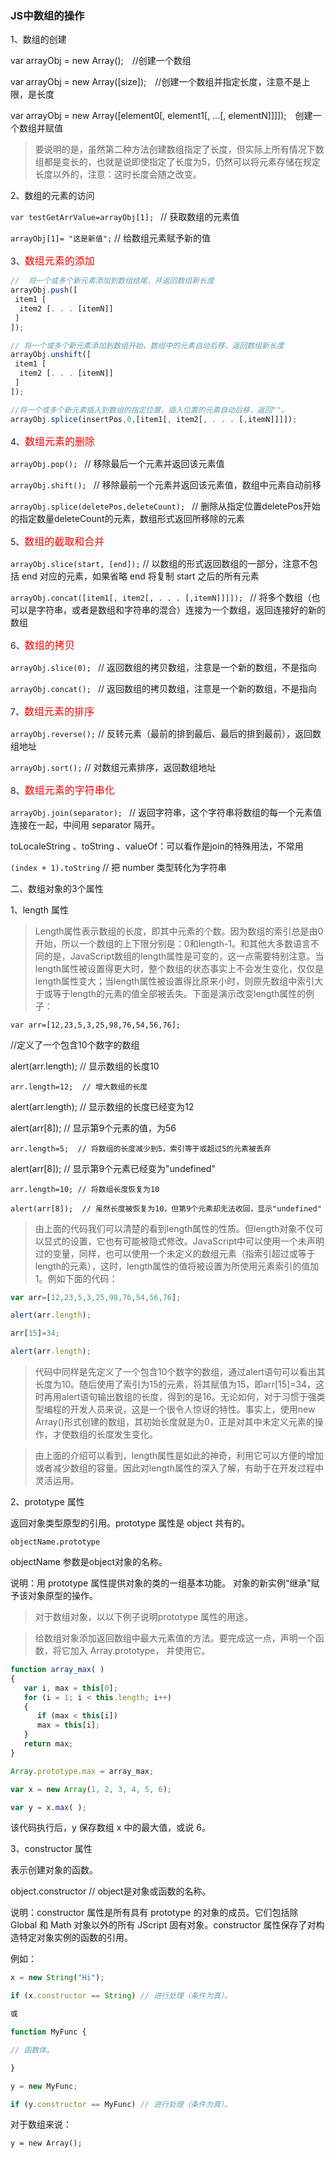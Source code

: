 ### JS中数组的操作

1、数组的创建

var arrayObj = new Array();　//创建一个数组

var arrayObj = new Array([size]);　//创建一个数组并指定长度，注意不是上限，是长度

var arrayObj = new Array([element0[, element1[, ...[, elementN]]]]);　创建一个数组并赋值

> 要说明的是，虽然第二种方法创建数组指定了长度，但实际上所有情况下数组都是变长的，也就是说即使指定了长度为5，仍然可以将元素存储在规定长度以外的，注意：这时长度会随之改变。

2、数组的元素的访问

`var testGetArrValue=arrayObj[1]; ` // 获取数组的元素值

`arrayObj[1]= "这是新值";`  // 给数组元素赋予新的值

3、<font color=red size=3>数组元素的添加</font>

```javascript
//  将一个或多个新元素添加到数组结尾，并返回数组新长度
arrayObj.push([
 item1 [
  item2 [. . . [itemN]]
 ]
]);
```

```javascript
// 将一个或多个新元素添加到数组开始，数组中的元素自动后移，返回数组新长度
arrayObj.unshift([
 item1 [
  item2 [. . . [itemN]]
 ]
]);
```

```javascript
//将一个或多个新元素插入到数组的指定位置，插入位置的元素自动后移，返回""。
arrayObj.splice(insertPos,0,[item1[, item2[, . . . [,itemN]]]]);
```

4、<font color=red size=3>数组元素的删除</font>

`arrayObj.pop(); `  // 移除最后一个元素并返回该元素值

`arrayObj.shift(); `  // 移除最前一个元素并返回该元素值，数组中元素自动前移

`arrayObj.splice(deletePos,deleteCount); ` // 删除从指定位置deletePos开始的指定数量deleteCount的元素，数组形式返回所移除的元素

5、<font color=red size=3>数组的截取和合并</font>

`arrayObj.slice(start, [end]);`  // 以数组的形式返回数组的一部分，注意不包括 end 对应的元素，如果省略 end 将复制 start 之后的所有元素

`arrayObj.concat([item1[, item2[, . . . [,itemN]]]]); ` // 将多个数组（也可以是字符串，或者是数组和字符串的混合）连接为一个数组，返回连接好的新的数组

6、<font color=red size=3>数组的拷贝</font>

`arrayObj.slice(0); ` // 返回数组的拷贝数组，注意是一个新的数组，不是指向

`arrayObj.concat(); ` // 返回数组的拷贝数组，注意是一个新的数组，不是指向

7、<font color=red size=3>数组元素的排序</font>

`arrayObj.reverse();`  // 反转元素（最前的排到最后、最后的排到最前），返回数组地址

`arrayObj.sort();`  // 对数组元素排序，返回数组地址

8、<font color=red size=3>数组元素的字符串化</font>

`arrayObj.join(separator); ` // 返回字符串，这个字符串将数组的每一个元素值连接在一起，中间用 separator 隔开。

toLocaleString 、toString 、valueOf：可以看作是join的特殊用法，不常用

`(index + 1).toString`  // 把 number 类型转化为字符串

二、数组对象的3个属性

1、length 属性

> Length属性表示数组的长度，即其中元素的个数。因为数组的索引总是由0开始，所以一个数组的上下限分别是：0和length-1。和其他大多数语言不同的是，JavaScript数组的length属性是可变的，这一点需要特别注意。当length属性被设置得更大时，整个数组的状态事实上不会发生变化，仅仅是length属性变大；当length属性被设置得比原来小时，则原先数组中索引大于或等于length的元素的值全部被丢失。下面是演示改变length属性的例子：

`var arr=[12,23,5,3,25,98,76,54,56,76];`

//定义了一个包含10个数字的数组

alert(arr.length); // 显示数组的长度10

`arr.length=12;  // 增大数组的长度`

alert(arr.length);  // 显示数组的长度已经变为12

alert(arr[8]);  // 显示第9个元素的值，为56

`arr.length=5;  // 将数组的长度减少到5，索引等于或超过5的元素被丢弃`

alert(arr[8]);  // 显示第9个元素已经变为"undefined"

`arr.length=10; // 将数组长度恢复为10`

`alert(arr[8]);  // 虽然长度被恢复为10，但第9个元素却无法收回，显示"undefined"`

> 由上面的代码我们可以清楚的看到length属性的性质。但length对象不仅可以显式的设置，它也有可能被隐式修改。JavaScript中可以使用一个未声明过的变量，同样，也可以使用一个未定义的数组元素（指索引超过或等于length的元素），这时，length属性的值将被设置为所使用元素索引的值加1。例如下面的代码：

```javascript
var arr=[12,23,5,3,25,98,76,54,56,76];

alert(arr.length);

arr[15]=34;

alert(arr.length);
```
> 代码中同样是先定义了一个包含10个数字的数组，通过alert语句可以看出其长度为10。随后使用了索引为15的元素，将其赋值为15，即arr[15]=34，这时再用alert语句输出数组的长度，得到的是16。无论如何，对于习惯于强类型编程的开发人员来说，这是一个很令人惊讶的特性。事实上，使用new Array()形式创建的数组，其初始长度就是为0，正是对其中未定义元素的操作，才使数组的长度发生变化。

> 由上面的介绍可以看到，length属性是如此的神奇，利用它可以方便的增加或者减少数组的容量。因此对length属性的深入了解，有助于在开发过程中灵活运用。

2、prototype 属性

返回对象类型原型的引用。prototype 属性是 object 共有的。

`objectName.prototype`

objectName 参数是object对象的名称。

说明：用 prototype 属性提供对象的类的一组基本功能。 对象的新实例“继承”赋予该对象原型的操作。

> 对于数组对象，以以下例子说明prototype 属性的用途。

> 给数组对象添加返回数组中最大元素值的方法。要完成这一点，声明一个函数，将它加入 Array.prototype， 并使用它。

```javascript
function array_max( )
{
   var i, max = this[0];
   for (i = 1; i < this.length; i++)
   {
      if (max < this[i])
      max = this[i];
   }
   return max;
}

Array.prototype.max = array_max;

var x = new Array(1, 2, 3, 4, 5, 6);

var y = x.max( );
```

该代码执行后，y 保存数组 x 中的最大值，或说 6。

3、constructor 属性

表示创建对象的函数。

object.constructor  // object是对象或函数的名称。

说明：constructor 属性是所有具有 prototype 的对象的成员。它们包括除 Global 和 Math 对象以外的所有 JScript 固有对象。constructor 属性保存了对构造特定对象实例的函数的引用。

例如：

```javascript
x = new String("Hi");

if (x.constructor == String) // 进行处理（条件为真）。

或

function MyFunc {

// 函数体。

}

y = new MyFunc;

if (y.constructor == MyFunc) // 进行处理（条件为真）。
```

对于数组来说：

`y = new Array();`
